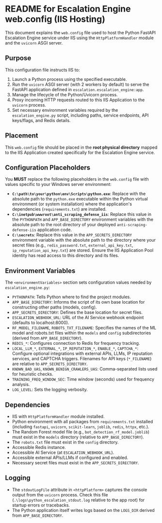 # README for Escalation Engine web.config (IIS Hosting)

This document explains the `web.config` file used to host the Python FastAPI Escalation Engine service under IIS using the `HttpPlatformHandler` module and the `uvicorn` ASGI server.

## Purpose

This configuration file instructs IIS to:

1. Launch a Python process using the specified executable.
2. Run the `uvicorn` ASGI server (with 2 workers by default) to serve the FastAPI application defined in `escalation.escalation_engine:app`.
3. Manage the lifecycle of the Python/Uvicorn process.
4. Proxy incoming HTTP requests routed to this IIS Application to the `uvicorn` process.
5. Set necessary environment variables required by the `escalation_engine.py` script, including paths, service endpoints, API keys/flags, and Redis details.

## Placement

This `web.config` file should be placed in the **root physical directory** mapped to the IIS Application created specifically for the Escalation Engine service.

## Configuration Placeholders

You **MUST** replace the following placeholders in the `web.config` file with values specific to your Windows server environment:

* **`C:\path\to\your\python\env\Scripts\python.exe`**: Replace with the absolute path to the `python.exe` executable within the Python virtual environment (or system installation) where the application's dependencies (`requirements.txt`) are installed.
* **`C:\inetpub\wwwroot\anti_scraping_defense_iis`**: Replace this value in the `PYTHONPATH` and `APP_BASE_DIRECTORY` environment variables with the absolute path to the root directory of your deployed `anti-scraping-defense-iis` application code.
* **`C:\secrets`**: Replace this value in the `APP_SECRETS_DIRECTORY` environment variable with the absolute path to the directory where your secret files (e.g., `redis_password.txt`, `external_api_key.txt`, `ip_reputation_api_key.txt`) are stored. Ensure the IIS Application Pool identity has read access to this directory and its files.

## Environment Variables

The `<environmentVariables>` section sets configuration values needed by `escalation_engine.py`:

* `PYTHONPATH`: Tells Python where to find the project modules.
* `APP_BASE_DIRECTORY`: Informs the script of its own base location for constructing other paths (models, config).
* `APP_SECRETS_DIRECTORY`: Defines the base location for secret files.
* `ESCALATION_WEBHOOK_URL`: URL of the AI Service webhook endpoint (defaults to localhost:8000).
* `RF_MODEL_FILENAME`, `ROBOTS_TXT_FILENAME`: Specifies the names of the ML model and robots.txt files within the `models` and `config` subdirectories (derived from `APP_BASE_DIRECTORY`).
* `REDIS_*`: Configures connection to Redis for frequency tracking.
* `LOCAL_LLM_*`, `EXTERNAL_*`, `IP_REPUTATION_*`, `ENABLE_*`, `CAPTCHA_*`: Configure optional integrations with external APIs, LLMs, IP reputation services, and CAPTCHA triggers. Filenames for API keys (`*_FILENAME`) are relative to `APP_SECRETS_DIRECTORY`.
* `KNOWN_BAD_UAS`, `KNOWN_BENIGN_CRAWLERS_UAS`: Comma-separated lists used for heuristic checks.
* `TRAINING_FREQ_WINDOW_SEC`: Time window (seconds) used for frequency analysis.
* `LOG_LEVEL`: Sets the logging verbosity.

## Dependencies

* IIS with `HttpPlatformHandler` module installed.
* Python environment with all packages from `requirements.txt` installed (including `fastapi`, `uvicorn`, `scikit-learn`, `joblib`, `redis`, `httpx`, etc.).
* The Random Forest model file (e.g., `bot_detection_rf_model.joblib`) must exist in the `models` directory (relative to `APP_BASE_DIRECTORY`).
* The `robots.txt` file must exist in the `config` directory.
* Accessible Redis instance.
* Accessible AI Service (at `ESCALATION_WEBHOOK_URL`).
* Accessible external APIs/LLMs if configured and enabled.
* Necessary secret files must exist in the `APP_SECRETS_DIRECTORY`.

## Logging

* The `stdoutLogFile` attribute in `<httpPlatform>` captures the console output from the `uvicorn` process. Check this file (`.\logs\python_escalation_stdout.log` relative to the app root) for startup errors or tracebacks.
* The Python application itself writes logs based on the `LOGS_DIR` derived from `APP_BASE_DIRECTORY`.
